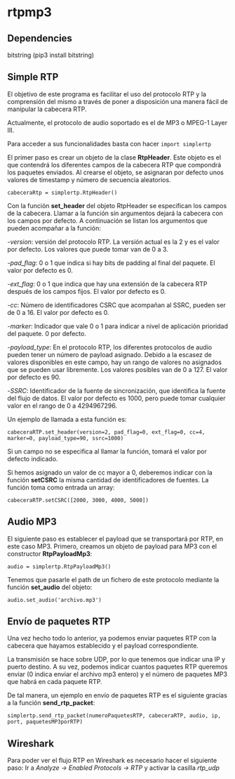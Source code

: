 # rtpmp3

## Dependencies

bitstring (pip3 install bitstring)

## Simple RTP
El objetivo de este programa es facilitar el uso del protocolo RTP y la comprensión del mismo a través de poner a disposición una manera fácil de manipular la cabecera RTP.

Actualmente, el protocolo de audio soportado es el de MP3 o MPEG-1 Layer III.

Para acceder a sus funcionalidades basta con hacer `import simplertp`

El primer paso es crear un objeto de la clase **RtpHeader**. Este objeto es el que contendrá los diferentes campos de la cabecera RTP que compondrá los paquetes enviados. Al crearse el objeto, se asignaran por defecto unos valores de timestamp y número de secuencia aleatorios.

`cabeceraRtp = simplertp.RtpHeader()`

Con la función **set_header** del objeto RtpHeader se especifican los campos de la cabecera. Llamar a la función sin argumentos dejará la cabecera con los campos por defecto. A continuación se listan los argumentos que pueden acompañar a la función:

-*version*: versión del protocolo RTP. La versión actual es la 2 y es el valor por defecto. Los valores que puede tomar van de 0 a 3.

-*pad_flag*: 0 o 1 que indica si hay bits de padding al final del paquete. El valor por defecto es 0.

-*ext_flag*: 0 o 1 que indica que hay una extensión de la cabecera RTP después de los campos fijos. El valor por defecto es 0.

-*cc*: Número de identificadores CSRC que acompañan al SSRC, pueden ser de 0 a 16. El valor por defecto es 0.

-*marker*: Indicador que vale 0 o 1 para indicar a nivel de aplicación prioridad del paquete. 0 por defecto.

-*payload_type*: En el protocolo RTP, los diferentes protocolos de audio pueden tener un número de payload asignado. Debido a la escasez de valores disponibles en este campo, hay un rango de valores no asignados que se pueden usar libremente. Los valores posibles van de 0 a 127. El valor por defecto es 90.

-*SSRC*: Identificador de la fuente de sincronización, que identifica la fuente del flujo de datos. El valor por defecto es 1000, pero puede tomar cualquier valor en el rango de 0 a 4294967296.

Un ejemplo de llamada a esta función es:

`cabeceraRTP.set_header(version=2, pad_flag=0, ext_flag=0, cc=4, marker=0, payload_type=90, ssrc=1000)`

Si un campo no se especifica al llamar la función, tomará el valor por defecto indicado.

Si hemos asignado un valor de cc mayor a 0, deberemos indicar con la función **setCSRC** la misma cantidad de identificadores de fuentes. La función toma como entrada un array:

`cabeceraRTP.setCSRC([2000, 3000, 4000, 5000])`

## Audio MP3

El siguiente paso es establecer el payload que se transportará por RTP, en este caso MP3. Primero, creamos un objeto de payload para MP3 con el constructor **RtpPayloadMp3**:

`audio = simplertp.RtpPayloadMp3()`

Tenemos que pasarle el path de un fichero de este protocolo mediante la función **set_audio** del objeto:

`audio.set_audio('archivo.mp3')`

## Envío de paquetes RTP

Una vez hecho todo lo anterior, ya podemos enviar paquetes RTP con la cabecera que hayamos establecido y el payload correspondiente.

La transmisión se hace sobre UDP, por lo que tenemos que indicar una IP y puerto destino. A su vez, podemos indicar cuantos paquetes RTP queremos enviar (0 indica enviar el archivo mp3 entero) y el número de paquetes MP3 que habrá en cada paquete RTP.

De tal manera, un ejemplo en envío de paquetes RTP es el siguiente gracias a la función **send_rtp_packet**:

`simplertp.send_rtp_packet(numeroPaquetesRTP, cabeceraRTP, audio, ip, port, paquetesMP3porRTP)`

## Wireshark

Para poder ver el flujo RTP en Wireshark es necesario hacer el siguiente paso: Ir a *Analyze -> Enabled Protocols -> RTP* y activar la casilla *rtp_udp* 
